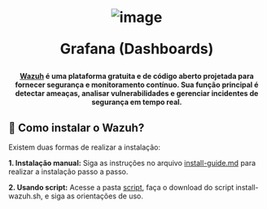 <h1 align="center">

![image](https://github.com/user-attachments/assets/012db8db-ae41-4a8e-b510-89886de09a2d)

Grafana (Dashboards)

</h1>


<h4 align="center">
  
[Wazuh](https://wazuh.com) é uma plataforma gratuita e de código aberto projetada para fornecer segurança e monitoramento contínuo. Sua função principal é detectar ameaças, analisar vulnerabilidades e gerenciar incidentes de segurança em tempo real.

</h4>

## 📌 Como instalar o Wazuh?

Existem duas formas de realizar a instalação:

**1. Instalação manual:** Siga as instruções no arquivo [install-guide.md](https://github.com/VieiraSantosz/wazuh/blob/main/install-guide.md) para realizar a instalação passo a passo.

**2. Usando script:** Acesse a pasta [script](https://github.com/VieiraSantosz/wazuh/tree/main/script), faça o download do script install-wazuh.sh, e siga as orientações de uso.
